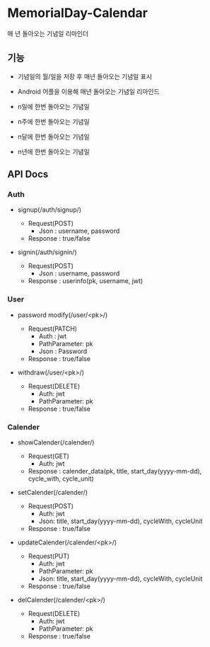 # MemorialDay-Calendar
매 년 돌아오는 기념일 리마인더

## 기능

* 기념일의 월/일을 저장 후 매년 돌아오는 기념일 표시

* Android 어플을 이용해 매년 돌아오는 기념일 리마인드

* n일에 한번 돌아오는 기념일

* n주에 한번 돌아오는 기념일

* n달에 한번 돌아오는 기념일

* n년에 한번 돌아오는 기념일

## API Docs

### Auth

* signup(/auth/signup/)
    * Request(POST)
        * Json : username, password  
    * Response : true/false 

* signin(/auth/signin/)
    * Request(POST)
        * Json : username, password  
    * Response : userinfo(pk, username, jwt)

### User

* password modify(/user/&#60;pk&#62;/)
    * Request(PATCH)
        * Auth : jwt
        * PathParameter: pk
        * Json : Password  
    * Response : true/false

* withdraw(/user/&#60;pk&#62;/)
    * Request(DELETE)
        * Auth: jwt
        * PathParameter: pk
    * Response : true/false

### Calender

* showCalender(/calender/)
    * Request(GET)
        * Auth: jwt
    * Response : calender_data(pk, title, start_day(yyyy-mm-dd), cycle_with, cycle_unit)

* setCalender(/calender/)
    * Request(POST)
        * Auth: jwt
        * Json: title, start_day(yyyy-mm-dd), cycleWith, cycleUnit  
    * Response : true/false

* updateCalender(/calender/&#60;pk&#62;/)
    * Request(PUT)
        * Auth: jwt
        * PathParameter: pk 
        * Json: title, start_day(yyyy-mm-dd), cycleWith, cycleUnit
    * Response : true/false

* delCalender(/calender/&#60;pk&#62;/)
    * Request(DELETE)
        * Auth: jwt
        * PathParameter: pk
    * Response : true/false